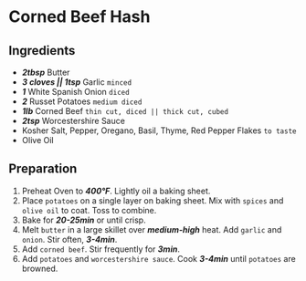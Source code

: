 # Corned Beef Hash
## Ingredients

+ ___2tbsp___ Butter
+ ___3 cloves || 1tsp___ Garlic `minced`
+ ___1___ White Spanish Onion `diced`
+ ___2___ Russet Potatoes `medium diced`
+ ___1lb___ Corned Beef `thin cut, diced || thick cut, cubed`
+ ___2tsp___ Worcestershire Sauce
+ Kosher Salt, Pepper, Oregano, Basil, Thyme, Red Pepper Flakes `to taste`
+ Olive Oil

## Preparation

1. Preheat Oven to ___400°F___. Lightly oil a baking sheet.
2. Place `potatoes` on a single layer on baking sheet. Mix with `spices` and `olive oil` to coat. Toss to combine.
3. Bake for ___20-25min___ or until crisp.
4. Melt `butter` in a large skillet over ___medium-high___ heat. Add `garlic` and `onion`. Stir often, ___3-4min___.
5. Add `corned beef`. Stir frequently for ___3min___.
6. Add `potatoes` and `worcestershire sauce`. Cook ___3-4min___ until `potatoes` are browned.
